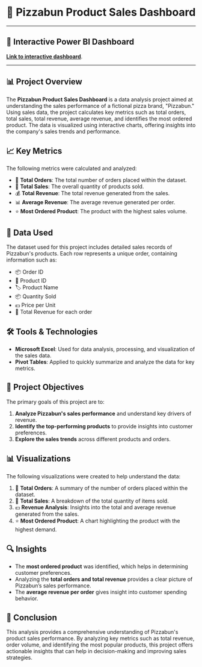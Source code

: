 <h1 align="center"> 🍕 Pizzabun Product Sales Dashboard </h1>

<hr>

<h2>🔗 Interactive Power BI Dashboard</h2>
<p><a href="https://1drv.ms/x/c/44d563db87dd469e/IQS36elHL1jDTLkIXt-wwQfOAWY8bUQO4ywsnJg-EJBLOOA" width="402" height="346" frameborder="0" scrolling="no" target="_blank"><strong>Link to interactive dashboard</strong></a>.</p>

<hr>

## 📊 Project Overview
The **Pizzabun Product Sales Dashboard** is a data analysis project aimed at understanding the sales performance of a fictional pizza brand, "Pizzabun." Using sales data, the project calculates key metrics such as total orders, total sales, total revenue, average revenue, and identifies the most ordered product. The data is visualized using interactive charts, offering insights into the company's sales trends and performance.

## 📈 Key Metrics
The following metrics were calculated and analyzed:
- 🛒 **Total Orders**: The total number of orders placed within the dataset.
- 🍕 **Total Sales**: The overall quantity of products sold.
- 💰 **Total Revenue**: The total revenue generated from the sales.
- 📊 **Average Revenue**: The average revenue generated per order.
- ⭐ **Most Ordered Product**: The product with the highest sales volume.

## 📂 Data Used
The dataset used for this project includes detailed sales records of Pizzabun's products. Each row represents a unique order, containing information such as:
- 📦 Order ID
- 🍕 Product ID
- 🏷️ Product Name
- 📦 Quantity Sold
- 💵 Price per Unit
- 💸 Total Revenue for each order

## 🛠 Tools & Technologies
- **Microsoft Excel**: Used for data analysis, processing, and visualization of the sales data.
- **Pivot Tables**: Applied to quickly summarize and analyze the data for key metrics.

## 🎯 Project Objectives
The primary goals of this project are to:
1. **Analyze Pizzabun's sales performance** and understand key drivers of revenue.
2. **Identify the top-performing products** to provide insights into customer preferences.
3. **Explore the sales trends** across different products and orders.

## 📊 Visualizations
The following visualizations were created to help understand the data:
1. 🛒 **Total Orders**: A summary of the number of orders placed within the dataset.
2. 🍕 **Total Sales**: A breakdown of the total quantity of items sold.
3. 💵 **Revenue Analysis**: Insights into the total and average revenue generated from the sales.
4. ⭐ **Most Ordered Product**: A chart highlighting the product with the highest demand.

## 🔍 Insights
- The **most ordered product** was identified, which helps in determining customer preferences.
- Analyzing the **total orders and total revenue** provides a clear picture of Pizzabun’s sales performance.
- The **average revenue per order** gives insight into customer spending behavior.

## 📌 Conclusion
This analysis provides a comprehensive understanding of Pizzabun's product sales performance. By analyzing key metrics such as total revenue, order volume, and identifying the most popular products, this project offers actionable insights that can help in decision-making and improving sales strategies.




